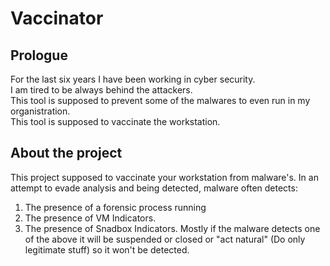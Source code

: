 # Vaccinator

## Prologue
For the last six years I have been working in cyber security.  
I am tired to be always behind the attackers.  
This tool is supposed to prevent some of the malwares to even run in my organistration.  
This tool is supposed to vaccinate the workstation.  

## About the project
This project supposed to vaccinate your workstation from malware's.
In an attempt to evade analysis and being detected, malware often detects:
1) The presence of a forensic process running
2) The presence of VM Indicators.
3) The presence of Snadbox Indicators.
Mostly if the malware detects one of the above it will be suspended or closed or "act natural" (Do only legitimate stuff) so it won't be detected.

